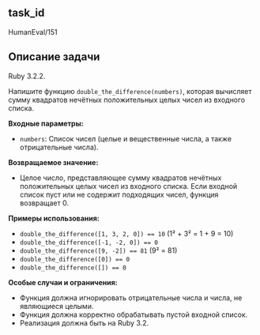 ## task_id
HumanEval/151

## Описание задачи
Ruby 3.2.2.

Напишите функцию `double_the_difference(numbers)`, которая вычисляет сумму квадратов нечётных положительных целых чисел из входного списка.

**Входные параметры:**

* `numbers`: Список чисел (целые и вещественные числа, а также отрицательные числа).

**Возвращаемое значение:**

* Целое число, представляющее сумму квадратов нечётных положительных целых чисел из входного списка.  Если входной список пуст или не содержит подходящих чисел, функция возвращает 0.

**Примеры использования:**

* `double_the_difference([1, 3, 2, 0]) == 10` (1² + 3² = 1 + 9 = 10)
* `double_the_difference([-1, -2, 0]) == 0`
* `double_the_difference([9, -2]) == 81` (9² = 81)
* `double_the_difference([0]) == 0`
* `double_the_difference([]) == 0`


**Особые случаи и ограничения:**

* Функция должна игнорировать отрицательные числа и числа, не являющиеся целыми.
* Функция должна корректно обрабатывать пустой входной список.
* Реализация должна быть на Ruby 3.2.

